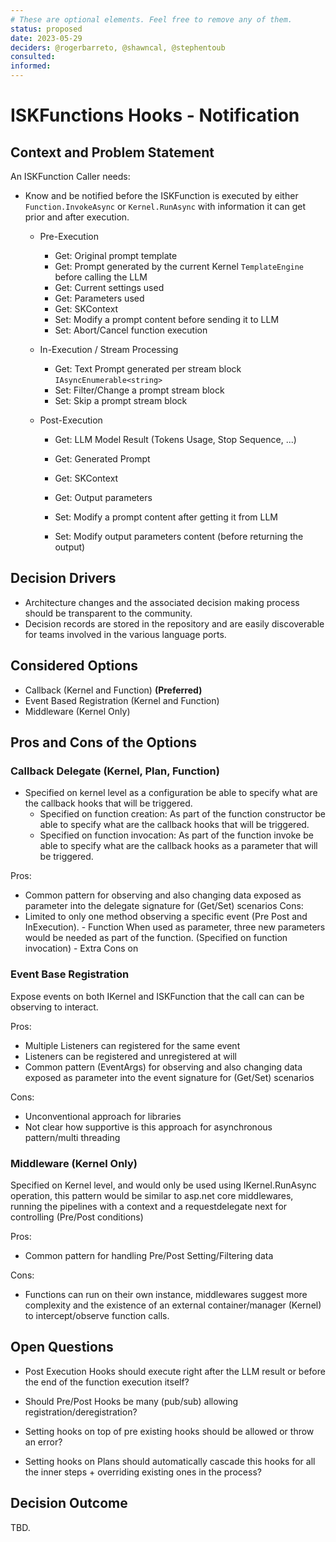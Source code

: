 ```yaml
---
# These are optional elements. Feel free to remove any of them.
status: proposed
date: 2023-05-29
deciders: @rogerbarreto, @shawncal, @stephentoub
consulted: 
informed: 
---
```


# ISKFunctions Hooks - Notification

## Context and Problem Statement

An ISKFunction Caller needs:

- Know and be notified before the ISKFunction is executed by either `Function.InvokeAsync` or `Kernel.RunAsync` with information it can get prior and after execution.

  - Pre-Execution

    - Get: Original prompt template
    - Get: Prompt generated by the current Kernel `TemplateEngine` before calling the LLM
    - Get: Current settings used
    - Get: Parameters used
    - Get: SKContext
    - Set: Modify a prompt content before sending it to LLM
    - Set: Abort/Cancel function execution

  - In-Execution / Stream Processing

    - Get: Text Prompt generated per stream block `IAsyncEnumerable<string>`
    - Set: Filter/Change a prompt stream block
    - Set: Skip a prompt stream block

  - Post-Execution

    - Get: LLM Model Result (Tokens Usage, Stop Sequence, ...)
    - Get: Generated Prompt
    - Get: SKContext
    - Get: Output parameters

    - Set: Modify a prompt content after getting it from LLM
    - Set: Modify output parameters content (before returning the output)

## Decision Drivers

- Architecture changes and the associated decision making process should be transparent to the community.
- Decision records are stored in the repository and are easily discoverable for teams involved in the various language ports.

## Considered Options

- Callback (Kernel and Function) **(Preferred)**
- Event Based Registration (Kernel and Function)
- Middleware (Kernel Only)

## Pros and Cons of the Options

### Callback Delegate (Kernel, Plan, Function)

- Specified on kernel level as a configuration be able to specify what are the callback hooks that will be triggered.
  - Specified on function creation: As part of the function constructor be able to specify what are the callback hooks that will be triggered.
  - Specified on function invocation: As part of the function invoke be able to specify what are the callback hooks as a parameter that will be triggered.

Pros:

- Common pattern for observing and also changing data exposed as parameter into the delegate signature for (Get/Set) scenarios
  Cons:
- Limited to only one method observing a specific event (Pre Post and InExecution). - Function When used as parameter, three new parameters would be needed as part of the function. (Specified on function invocation) - Extra Cons on

### Event Base Registration

Expose events on both IKernel and ISKFunction that the call can can be observing to interact.

Pros:

- Multiple Listeners can registered for the same event
- Listeners can be registered and unregistered at will
- Common pattern (EventArgs) for observing and also changing data exposed as parameter into the event signature for (Get/Set) scenarios

Cons:

- Unconventional approach for libraries
- Not clear how supportive is this approach for asynchronous pattern/multi threading

### Middleware (Kernel Only)

Specified on Kernel level, and would only be used using IKernel.RunAsync operation, this pattern would be similar to asp.net core middlewares, running the pipelines with a context and a requestdelegate next for controlling (Pre/Post conditions)

Pros:

- Common pattern for handling Pre/Post Setting/Filtering data

Cons:

- Functions can run on their own instance, middlewares suggest more complexity and the existence of an external container/manager (Kernel) to intercept/observe function calls.

## Open Questions

- Post Execution Hooks should execute right after the LLM result or before the end of the function execution itself?

- Should Pre/Post Hooks be many (pub/sub) allowing registration/deregistration?

- Setting hooks on top of pre existing hooks should be allowed or throw an error?

- Setting hooks on Plans should automatically cascade this hooks for all the inner steps + overriding existing ones in the process?

## Decision Outcome

TBD.
